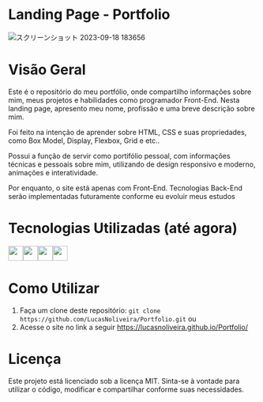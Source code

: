 # Landing Page - Portfolio
![スクリーンショット 2023-09-18 183656](https://github.com/LucasNoliveira/Portfolio/assets/83134855/8cdd64bb-4856-42f2-ab76-dfec7a2e2006)



# Visão Geral
Este é o repositório do meu portfólio, onde compartilho informações sobre mim, meus projetos e habilidades como programador Front-End. Nesta landing page, apresento meu nome, profissão e uma breve descrição sobre mim.

Foi feito na intenção de aprender sobre HTML, CSS e suas propriedades, como Box Model, Display, Flexbox, Grid e etc..



Possui a função de servir como portifólio pessoal, com informações técnicas e pessoais sobre mim, utilizando de design responsivo e moderno, animações e interatividade.

Por enquanto, o site está apenas com Front-End. Tecnologias Back-End serão implementadas futuramente conforme eu evoluir meus estudos

# Tecnologias Utilizadas (até agora)
<div style="display: flex; flex-wrap: wrap;">
  <img height="30em" src="https://img.shields.io/badge/HTML5-E34F26?style=for-the-badge&logo=html5&logoColor=white" />
  <img height="30em" src="https://img.shields.io/badge/CSS3-1572B6?style=for-the-badge&logo=css3&logoColor=white" />
  <img height="30em" src="https://img.shields.io/badge/Sass-CC6699?style=for-the-badge&logo=sass&logoColor=white" />
  <img height="30em" src="https://img.shields.io/badge/JavaScript-F7DF1E?style=for-the-badge&logo=javascript&logoColor=black" />

</div>

# Como Utilizar
1. Faça um clone deste repositório:
` git clone https://github.com/LucasNoliveira/Portfolio.git `
ou
2. Acesse o site no link a seguir https://lucasnoliveira.github.io/Portfolio/

# Licença
Este projeto está licenciado sob a licença MIT. Sinta-se à vontade para utilizar o código, modificar e compartilhar conforme suas necessidades.


